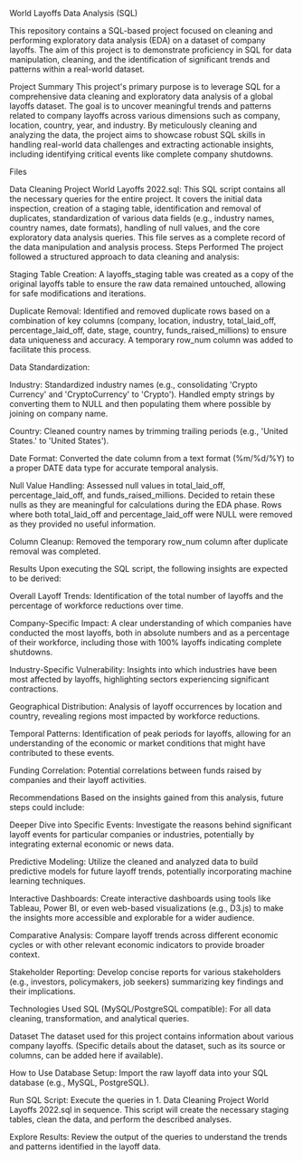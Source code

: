World Layoffs Data Analysis (SQL)

This repository contains a SQL-based project focused on cleaning and performing exploratory data analysis (EDA) on a dataset of company layoffs. The aim of this project is to demonstrate proficiency in SQL for data manipulation, cleaning, and the identification of significant trends and patterns within a real-world dataset.

Project Summary This project's primary purpose is to leverage SQL for a comprehensive data cleaning and exploratory data analysis of a global layoffs dataset. The goal is to uncover meaningful trends and patterns related to company layoffs across various dimensions such as company, location, country, year, and industry. By meticulously cleaning and analyzing the data, the project aims to showcase robust SQL skills in handling real-world data challenges and extracting actionable insights, including identifying critical events like complete company shutdowns.

Files

Data Cleaning Project World Layoffs 2022.sql: This SQL script contains all the necessary queries for the entire project. It covers the initial data inspection, creation of a staging table, identification and removal of duplicates, standardization of various data fields (e.g., industry names, country names, date formats), handling of null values, and the core exploratory data analysis queries. This file serves as a complete record of the data manipulation and analysis process.
Steps Performed The project followed a structured approach to data cleaning and analysis:

Staging Table Creation: A layoffs_staging table was created as a copy of the original layoffs table to ensure the raw data remained untouched, allowing for safe modifications and iterations.

Duplicate Removal: Identified and removed duplicate rows based on a combination of key columns (company, location, industry, total_laid_off, percentage_laid_off, date, stage, country, funds_raised_millions) to ensure data uniqueness and accuracy. A temporary row_num column was added to facilitate this process.

Data Standardization:

Industry: Standardized industry names (e.g., consolidating 'Crypto Currency' and 'CryptoCurrency' to 'Crypto'). Handled empty strings by converting them to NULL and then populating them where possible by joining on company name.

Country: Cleaned country names by trimming trailing periods (e.g., 'United States.' to 'United States').

Date Format: Converted the date column from a text format (%m/%d/%Y) to a proper DATE data type for accurate temporal analysis.

Null Value Handling: Assessed null values in total_laid_off, percentage_laid_off, and funds_raised_millions. Decided to retain these nulls as they are meaningful for calculations during the EDA phase. Rows where both total_laid_off and percentage_laid_off were NULL were removed as they provided no useful information.

Column Cleanup: Removed the temporary row_num column after duplicate removal was completed.

Results Upon executing the SQL script, the following insights are expected to be derived:

Overall Layoff Trends: Identification of the total number of layoffs and the percentage of workforce reductions over time.

Company-Specific Impact: A clear understanding of which companies have conducted the most layoffs, both in absolute numbers and as a percentage of their workforce, including those with 100% layoffs indicating complete shutdowns.

Industry-Specific Vulnerability: Insights into which industries have been most affected by layoffs, highlighting sectors experiencing significant contractions.

Geographical Distribution: Analysis of layoff occurrences by location and country, revealing regions most impacted by workforce reductions.

Temporal Patterns: Identification of peak periods for layoffs, allowing for an understanding of the economic or market conditions that might have contributed to these events.

Funding Correlation: Potential correlations between funds raised by companies and their layoff activities.

Recommendations Based on the insights gained from this analysis, future steps could include:

Deeper Dive into Specific Events: Investigate the reasons behind significant layoff events for particular companies or industries, potentially by integrating external economic or news data.

Predictive Modeling: Utilize the cleaned and analyzed data to build predictive models for future layoff trends, potentially incorporating machine learning techniques.

Interactive Dashboards: Create interactive dashboards using tools like Tableau, Power BI, or even web-based visualizations (e.g., D3.js) to make the insights more accessible and explorable for a wider audience.

Comparative Analysis: Compare layoff trends across different economic cycles or with other relevant economic indicators to provide broader context.

Stakeholder Reporting: Develop concise reports for various stakeholders (e.g., investors, policymakers, job seekers) summarizing key findings and their implications.

Technologies Used SQL (MySQL/PostgreSQL compatible): For all data cleaning, transformation, and analytical queries.

Dataset The dataset used for this project contains information about various company layoffs. (Specific details about the dataset, such as its source or columns, can be added here if available).

How to Use Database Setup: Import the raw layoff data into your SQL database (e.g., MySQL, PostgreSQL).

Run SQL Script: Execute the queries in 1. Data Cleaning Project World Layoffs 2022.sql in sequence. This script will create the necessary staging tables, clean the data, and perform the described analyses.

Explore Results: Review the output of the queries to understand the trends and patterns identified in the layoff data.
